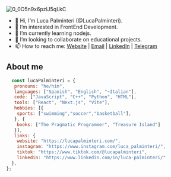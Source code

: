   ![0_0O5n9x6pzlJ5qLkC](https://user-images.githubusercontent.com/96749856/159160528-4b4a3022-9dc4-426c-a702-c60d0dee1fc6.gif)

- 👋 Hi, I’m Luca Palminteri (@LucaPalminteri).
- 👀 I’m interested in FrontEnd Development.
- 🌱 I’m currently learning nodejs.
- 💞️ I’m looking to collaborate on educational projects.
- 📫 How to reach me: 
         <a href="https://lucapalminteri.com/" target="_blank">Website<a> | 
         <a href="mailto:lucapalminteri02@gmail.com" target="_blank">Email<a> |
         <a href="https://www.linkedin.com/in/luca-palminteri/" target="_blank">LinkedIn</a> |
         <a href="https://t.me/Lucapo21" target="_blank">Telegram</a>
        
## About me          
```js
  const lucaPalminteri = {
   pronouns: "he/him",
   languages: ["Spanish", "English", "~Italian"],
   code: ["JavaScript", "C++", "Python", "HTML"],
   tools: ["React", "Next.js", "Vite"],
   hobbies: [{
    sports: ["swimming","soccer","basketball"],
   }, {
    books: ["The Pragmatic Programmer", "Treasure Island"]
   }],
   links: {
    website: "https://lucapalminteri.com/",
    instagram: "https://www.instagram.com/luca_palminteri/",
    tiktok: "https://www.tiktok.com/@lucapalminteri",
    linkedin: "https://www.linkedin.com/in/luca-palminteri/"
  },
};
